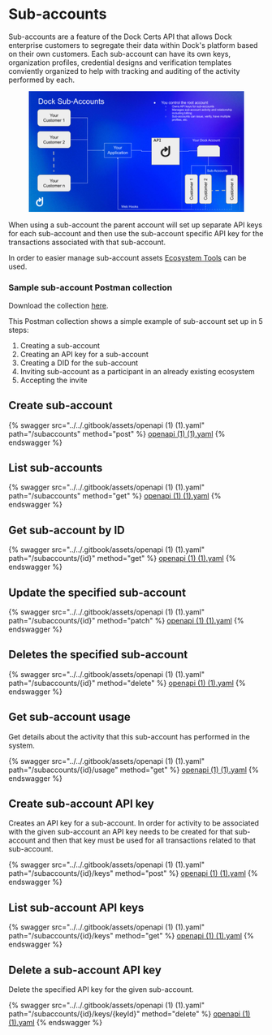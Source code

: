 # Sub-accounts

Sub-accounts are a feature of the Dock Certs API that allows Dock enterprise customers to segregate their data within Dock's platform based on their own customers. Each sub-account can have its own keys, organization profiles, credential designs and verification templates conviently organized to help with tracking and auditing of the activity performed by each.

<figure><img src="../../.gitbook/assets/sub-accounts-cdf773cc.png" alt=""><figcaption></figcaption></figure>

When using a sub-account the parent account will set up separate API keys for each sub-account and then use the sub-account specific API key for the transactions associated with that sub-account.&#x20;

In order to easier manage sub-account assets [Ecosystem Tools](ecosystem-tools/) can be used.

### Sample sub-account Postman collection

Download the collection [here](../../Postman\_collections/Subaccounts).

This Postman collection shows a simple example of sub-account set up in 5 steps:

1. Creating a sub-account
2. Creating an API key for a sub-account
3. Creating a DID for the sub-account
4. Inviting sub-account as a participant in an already existing ecosystem
5. Accepting the invite

## Create sub-account

{% swagger src="../../.gitbook/assets/openapi (1) (1).yaml" path="/subaccounts" method="post" %}
[openapi (1) (1).yaml](<../../.gitbook/assets/openapi (1) (1).yaml>)
{% endswagger %}

## List sub-accounts

{% swagger src="../../.gitbook/assets/openapi (1) (1).yaml" path="/subaccounts" method="get" %}
[openapi (1) (1).yaml](<../../.gitbook/assets/openapi (1) (1).yaml>)
{% endswagger %}

## Get sub-account by ID

{% swagger src="../../.gitbook/assets/openapi (1) (1).yaml" path="/subaccounts/{id}" method="get" %}
[openapi (1) (1).yaml](<../../.gitbook/assets/openapi (1) (1).yaml>)
{% endswagger %}

## Update the specified sub-account

{% swagger src="../../.gitbook/assets/openapi (1) (1).yaml" path="/subaccounts/{id}" method="patch" %}
[openapi (1) (1).yaml](<../../.gitbook/assets/openapi (1) (1).yaml>)
{% endswagger %}

## Deletes the specified sub-account

{% swagger src="../../.gitbook/assets/openapi (1) (1).yaml" path="/subaccounts/{id}" method="delete" %}
[openapi (1) (1).yaml](<../../.gitbook/assets/openapi (1) (1).yaml>)
{% endswagger %}

## Get sub-account usage

Get details about the activity that this sub-account has performed in the system.

{% swagger src="../../.gitbook/assets/openapi (1) (1).yaml" path="/subaccounts/{id}/usage" method="get" %}
[openapi (1) (1).yaml](<../../.gitbook/assets/openapi (1) (1).yaml>)
{% endswagger %}

## Create sub-account API key

Creates an API key for a sub-account. In order for activity to be associated with the given sub-account an API key needs to be created for that sub-account and then that key must be used for all transactions related to that sub-account.

{% swagger src="../../.gitbook/assets/openapi (1) (1).yaml" path="/subaccounts/{id}/keys" method="post" %}
[openapi (1) (1).yaml](<../../.gitbook/assets/openapi (1) (1).yaml>)
{% endswagger %}

## List sub-account API keys

{% swagger src="../../.gitbook/assets/openapi (1) (1).yaml" path="/subaccounts/{id}/keys" method="get" %}
[openapi (1) (1).yaml](<../../.gitbook/assets/openapi (1) (1).yaml>)
{% endswagger %}

## Delete a sub-account API key

Delete the specified API key for the given sub-account.

{% swagger src="../../.gitbook/assets/openapi (1) (1).yaml" path="/subaccounts/{id}/keys/{keyId}" method="delete" %}
[openapi (1) (1).yaml](<../../.gitbook/assets/openapi (1) (1).yaml>)
{% endswagger %}

